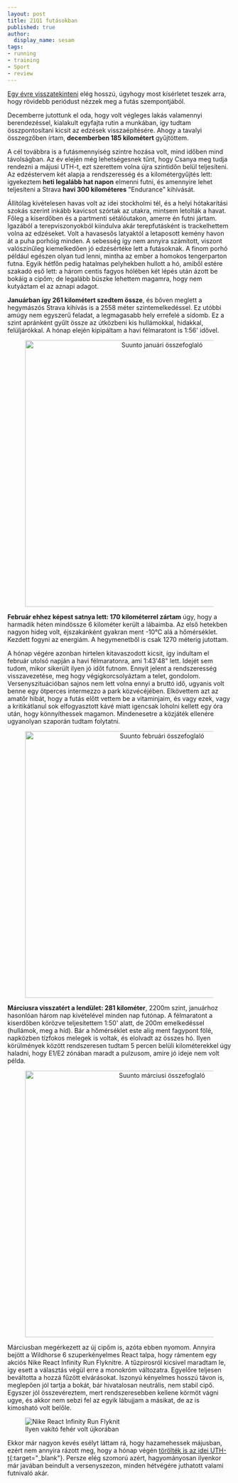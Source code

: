 ```yaml
---
layout: post
title: 21Q1 futásokban
published: true
author:
  display_name: sesam
tags:
- running
- training
- Sport
- review
---
```

[Egy évre visszatekinteni](2021/01/31/2020-futasokban.html) elég hosszú, úgyhogy most kísérletet teszek arra, hogy rövidebb periódust nézzek meg a futás szempontjából.

Decemberre jutottunk el oda, hogy volt végleges lakás valamennyi berendezéssel, kialakult egyfajta rutin a munkában, így tudtam összpontosítani kicsit az edzések visszaépítésére. Ahogy a tavalyi összegzőben írtam, **decemberben 185 kilométert** gyűjtöttem.

A cél továbbra is a futásmennyiség szintre hozása volt, mind időben mind távolságban. Az év elején még lehetségesnek tűnt, hogy Csanya meg tudja rendezni a májusi UTH-t, ezt szerettem volna újra szintidőn belül teljesíteni. Az edzéstervem két alapja a rendszeresség és a kilométergyűjtés lett: igyekeztem **heti legalább hat napon** elmenni futni, és amennyire lehet teljesíteni a Strava **havi 300 kilométeres** "Endurance" kihívását.

Állítólag kivételesen havas volt az idei stockholmi tél, és a helyi hótakarítási szokás szerint inkább kavicsot szórtak az utakra, mintsem letolták a havat. Főleg a kiserdőben és a partmenti sétálóutakon, amerre én futni jártam. Igazából a terepviszonyokból kiindulva akár terepfutásként is trackelhettem volna az edzéseket. Volt a havasesős latyaktól a letaposott kemény havon át a puha porhóig minden. A sebesség így nem annyira számított, viszont valószínűleg kiemelkedően jó edzésértéke lett a futásoknak. A finom porhó például egészen olyan tud lenni, mintha az ember a homokos tengerparton futna. Egyik hétfőn pedig hatalmas pelyhekben hullott a hó, amiből estére szakadó eső lett: a három centis fagyos hólében két lépés után ázott be bokáig a cipőm; de legalább büszke lehettem magamra, hogy nem kutyáztam el az aznapi adagot.

**Januárban így 261 kilométert szedtem össze**, és bőven meglett a hegymászós Strava kihívás is a 2558 méter szintemelkedéssel. Ez utóbbi amúgy nem egyszerű feladat, a legmagasabb hely errefelé a sídomb. Ez a szint apránként gyűlt össze az útközbeni kis hullámokkal, hidakkal, felüljárókkal. A hónap elején kipipáltam a havi félmaratont is 1:56' idővel.

<figure style="text-align: center;"><img src="{{ 'assets/images/2021/April/run-january.jpeg' | relative_url }}" alt="Suunto januári összefoglaló" width="600px"></figure>

**Február ehhez képest satnya lett: 170 kilométerrel zártam** úgy, hogy a harmadik héten mindössze 6 kilométer került a lábaimba. Az első hetekben nagyon hideg volt, éjszakánként gyakran ment -10°C alá a hőmérséklet. Kezdett fogyni az energiám. A hegymenetből is csak 1270 méterig jutottam.

A hónap végére azonban hirtelen kitavaszodott kicsit, így indultam el február utolsó napján a havi félmaratonra, ami 1:43'48" lett. Idejét sem tudom, mikor sikerült ilyen jó időt futnom. Ennyit jelent a rendszeresség visszavezetése, meg hogy végigkorcsolyáztam a telet, gondolom. Versenyszituációban sajnos nem lett volna ennyi a bruttó idő, ugyanis volt benne egy ötperces intermezzo a park közvécéjében. Elkövettem azt az amatőr hibát, hogy a futás előtt vettem be a vitaminjaim, és vagy ezek, vagy a kritikátlanul sok elfogyasztott kávé miatt igencsak loholni kellett egy óra után, hogy könnyíthessek magamon. Mindenesetre a közjáték ellenére ugyanolyan szaporán tudtam folytatni.

<figure style="text-align: center;"><img src="{{ 'assets/images/2021/April/run-february.jpeg' | relative_url }}" alt="Suunto februári összefoglaló" width="600px"></figure>

**Márciusra visszatért a lendület: 281 kilométer**, 2200m szint, januárhoz hasonlóan három nap kivételével minden nap futónap. A félmaratont a kiserdőben körözve teljesítettem 1:50' alatt, de 200m emelkedéssel (hullámok, meg a híd). Bár a hőmérséklet este alig ment fagypont fölé, napközben tízfokos melegek is voltak, és elolvadt az összes hó. Ilyen körülmények között rendszeresen tudtam 5 percen belüli kilométerekkel úgy haladni, hogy E1/E2 zónában maradt a pulzusom, amire jó ideje nem volt példa.

<figure style="text-align: center;"><img src="{{ 'assets/images/2021/April/run-march.jpeg' | relative_url }}" alt="Suunto márciusi összefoglaló" width="600px"></figure>

Márciusban megérkezett az új cipőm is, azóta ebben nyomom. Annyira bejött a Wildhorse 6 szuperkényelmes React talpa, hogy rámentem egy akciós Nike React Infinity Run Flyknitre. A tűzpirosról kicsivel maradtam le, így esett a választás végül erre a monokróm változatra. Egyelőre teljesen beváltotta a hozzá fűzött elvárásokat. Iszonyú kényelmes hosszú távon is, meglepően jól tartja a bokát, bár hivatalosan neutrális, nem stabil cipő. Egyszer jól összevéreztem, mert rendszeresebben kellene körmöt vágni ugye, és akkor nem sebzi fel az egyik lábujjam a másikat, de az is kimosható volt belőle.

<figure><img src="{{ 'assets/images/2021/April/react-flyknit.jpeg' | relative_url }}" alt="Nike React Infinity Run Flyknit"><figcaption>Ilyen vakító fehér volt újkorában</figcaption></figure>

Ekkor már nagyon kevés esélyt láttam rá, hogy hazamehessek májusban, ezért nem annyira rázott meg, hogy a hónap végén [törölték is az idei UTH-t](https://www.facebook.com/events/537960697085064/?post_id=741186476762484){:target="_blank"}. Persze elég szomorú azért, hagyományosan ilyenkor már javában beindult a versenyszezon, minden hétvégére juthatott valami futnivaló akár.